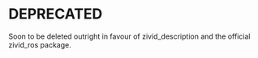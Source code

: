 # DEPRECATED

Soon to be deleted outright in favour of zivid_description and the official zivid_ros package.
